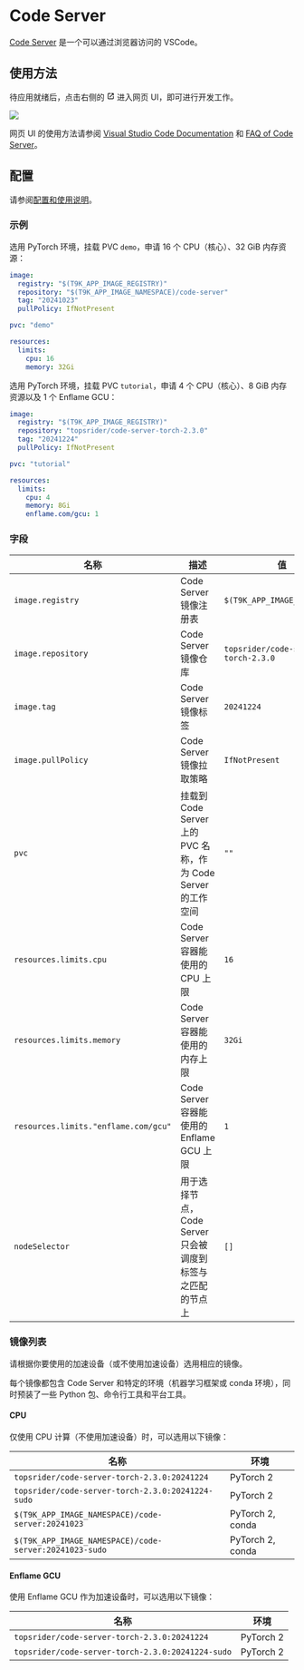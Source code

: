 # Code Server

[Code Server](https://github.com/coder/code-server) 是一个可以通过浏览器访问的 VSCode。

## 使用方法

待应用就绪后，点击右侧的 <svg width="1em" height="1em" class="MuiSvgIcon-root MuiSvgIcon-colorPrimary MuiSvgIcon-fontSizeMedium css-jxtyyz" focusable="false" aria-hidden="true" viewBox="0 0 24 24" data-testid="OpenInNewIcon"><path d="M19 19H5V5h7V3H5c-1.11 0-2 .9-2 2v14c0 1.1.89 2 2 2h14c1.1 0 2-.9 2-2v-7h-2zM14 3v2h3.59l-9.83 9.83 1.41 1.41L19 6.41V10h2V3z"></path></svg> 进入网页 UI，即可进行开发工作。

![](https://s2.loli.net/2024/09/20/REwK5AdXVugJYLt.png)

网页 UI 的使用方法请参阅 [Visual Studio Code Documentation](https://code.visualstudio.com/docs) 和 [FAQ of Code Server](https://coder.com/docs/code-server/FAQ)。

## 配置

请参阅[配置和使用说明](https://t9k.github.io/ucman/latest/app/codeserver.html#%E9%85%8D%E7%BD%AE%E5%92%8C%E4%BD%BF%E7%94%A8%E8%AF%B4%E6%98%8E)。

### 示例

选用 PyTorch 环境，挂载 PVC `demo`，申请 16 个 CPU（核心）、32 GiB 内存资源：

```yaml
image:
  registry: "$(T9K_APP_IMAGE_REGISTRY)"
  repository: "$(T9K_APP_IMAGE_NAMESPACE)/code-server"
  tag: "20241023"
  pullPolicy: IfNotPresent

pvc: "demo"

resources:
  limits:
    cpu: 16
    memory: 32Gi
```

选用 PyTorch 环境，挂载 PVC `tutorial`，申请 4 个 CPU（核心）、8 GiB 内存资源以及 1 个 Enflame GCU：

```yaml
image:
  registry: "$(T9K_APP_IMAGE_REGISTRY)"
  repository: "topsrider/code-server-torch-2.3.0"
  tag: "20241224"
  pullPolicy: IfNotPresent

pvc: "tutorial"

resources:
  limits:
    cpu: 4
    memory: 8Gi
    enflame.com/gcu: 1
```

### 字段

| 名称                                 | 描述                                                          | 值                                  |
| ------------------------------------ | ------------------------------------------------------------- | ----------------------------------- |
| `image.registry`                     | Code Server 镜像注册表                                        | `$(T9K_APP_IMAGE_REGISTRY)`         |
| `image.repository`                   | Code Server 镜像仓库                                          | `topsrider/code-server-torch-2.3.0` |
| `image.tag`                          | Code Server 镜像标签                                          | `20241224`                          |
| `image.pullPolicy`                   | Code Server 镜像拉取策略                                      | `IfNotPresent`                      |
| `pvc`                                | 挂载到 Code Server 上的 PVC 名称，作为 Code Server 的工作空间 | `""`                                |
| `resources.limits.cpu`               | Code Server 容器能使用的 CPU 上限                             | `16`                                |
| `resources.limits.memory`            | Code Server 容器能使用的内存上限                              | `32Gi`                              |
| `resources.limits."enflame.com/gcu"` | Code Server 容器能使用的 Enflame GCU 上限                     | `1`                                 |
| `nodeSelector`                       | 用于选择节点，Code Server 只会被调度到标签与之匹配的节点上    | `[]`                                |

### 镜像列表

请根据你要使用的加速设备（或不使用加速设备）选用相应的镜像。

每个镜像都包含 Code Server 和特定的环境（机器学习框架或 conda 环境），同时预装了一些 Python 包、命令行工具和平台工具。

#### CPU

仅使用 CPU 计算（不使用加速设备）时，可以选用以下镜像：

| 名称                                                   | 环境             |
| ------------------------------------------------------ | ---------------- |
| `topsrider/code-server-torch-2.3.0:20241224`           | PyTorch 2        |
| `topsrider/code-server-torch-2.3.0:20241224-sudo`      | PyTorch 2        |
| `$(T9K_APP_IMAGE_NAMESPACE)/code-server:20241023`      | PyTorch 2, conda |
| `$(T9K_APP_IMAGE_NAMESPACE)/code-server:20241023-sudo` | PyTorch 2, conda |

#### Enflame GCU

使用 Enflame GCU 作为加速设备时，可以选用以下镜像：

| 名称                                              | 环境      |
| ------------------------------------------------- | --------- |
| `topsrider/code-server-torch-2.3.0:20241224`      | PyTorch 2 |
| `topsrider/code-server-torch-2.3.0:20241224-sudo` | PyTorch 2 |
